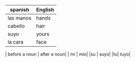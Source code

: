 



| spanish | English|
|---------|-------|
|  las manos    | hands|
| cabello   | hair|
|suyo  | yours |
|la cara| face|


| before a noun | after a noun|
| mi        |    mío|
|su         | suyo|
|tu|    tuyo|
